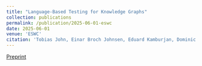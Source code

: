 ```yaml
---
title: "Language-Based Testing for Knowledge Graphs"
collection: publications
permalink: /publication/2025-06-01-eswc
date: 2025-06-01
venue: 'ESWC'
citation: 'Tobias John, Einar Broch Johnsen, Eduard Kamburjan, Dominic Steinhöfel. (2025). <b>ESWC</b>, Springer.'
---
```


[Preprint](/files/eswc2025.pdf)